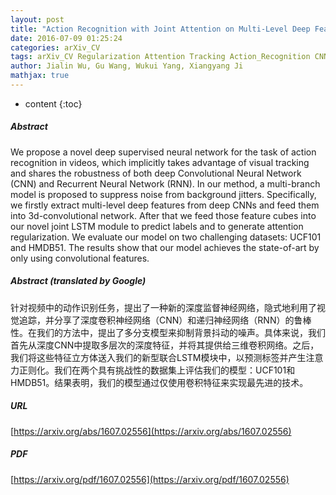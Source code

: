 ```yaml
---
layout: post
title: "Action Recognition with Joint Attention on Multi-Level Deep Features"
date: 2016-07-09 01:25:24
categories: arXiv_CV
tags: arXiv_CV Regularization Attention Tracking Action_Recognition CNN RNN Recognition
author: Jialin Wu, Gu Wang, Wukui Yang, Xiangyang Ji
mathjax: true
---
```


* content
{:toc}

##### Abstract
We propose a novel deep supervised neural network for the task of action recognition in videos, which implicitly takes advantage of visual tracking and shares the robustness of both deep Convolutional Neural Network (CNN) and Recurrent Neural Network (RNN). In our method, a multi-branch model is proposed to suppress noise from background jitters. Specifically, we firstly extract multi-level deep features from deep CNNs and feed them into 3d-convolutional network. After that we feed those feature cubes into our novel joint LSTM module to predict labels and to generate attention regularization. We evaluate our model on two challenging datasets: UCF101 and HMDB51. The results show that our model achieves the state-of-art by only using convolutional features.

##### Abstract (translated by Google)
针对视频中的动作识别任务，提出了一种新的深度监督神经网络，隐式地利用了视觉追踪，并分享了深度卷积神经网络（CNN）和递归神经网络（RNN）的鲁棒性。在我们的方法中，提出了多分支模型来抑制背景抖动的噪声。具体来说，我们首先从深度CNN中提取多层次的深度特征，并将其提供给三维卷积网络。之后，我们将这些特征立方体送入我们的新型联合LSTM模块中，以预测标签并产生注意力正则化。我们在两个具有挑战性的数据集上评估我们的模型：UCF101和HMDB51。结果表明，我们的模型通过仅使用卷积特征来实现最先进的技术。

##### URL
[https://arxiv.org/abs/1607.02556](https://arxiv.org/abs/1607.02556)

##### PDF
[https://arxiv.org/pdf/1607.02556](https://arxiv.org/pdf/1607.02556)

